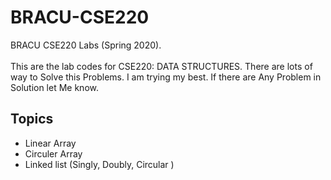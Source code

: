 # BRACU-CSE220
BRACU CSE220 Labs (Spring 2020). <br> <br>
This are the lab codes for CSE220: DATA STRUCTURES. There are lots of way to Solve this Problems. I am trying my best. If there are Any Problem in Solution let Me know. 

<h2>Topics</h2>
  <ul>
  <li>Linear Array</li>
  <li>Circuler Array</li>
  <li>Linked list (Singly, Doubly, Circular )</li>
</ul>
